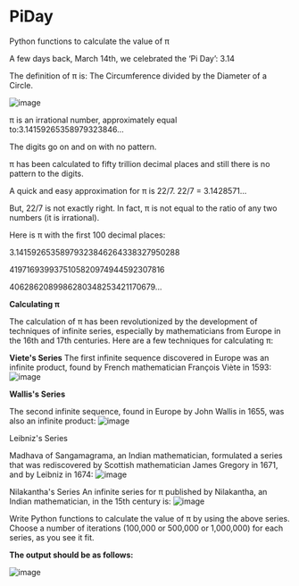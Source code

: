 # PiDay
Python functions to calculate the value of π 


A few days back, March 14th, we celebrated the ‘Pi Day’: 3.14

The definition of π is: The Circumference divided by the Diameter of a Circle.

![image](https://user-images.githubusercontent.com/4741210/114422014-e4686500-9b83-11eb-87cc-652c935ca838.png)


π	is an irrational number, approximately equal to:3.14159265358979323846…

The digits go on and on with no pattern.

π	has been calculated to fifty trillion decimal places and still there is no pattern to the digits.


A quick and easy approximation for π is 22/7.	22/7 = 3.1428571...

But, 22/7 is not exactly right. In fact, π is not equal to the ratio of any two numbers (it is irrational).


Here is π with the first 100 decimal places:

3.14159265358979323846264338327950288

4197169399375105820974944592307816

4062862089986280348253421170679...

**Calculating π**

The calculation of π has been revolutionized by the development of techniques of infinite series, especially by mathematicians from Europe in the 16th and 17th centuries.
Here are a few techniques for calculating π:

**Viete's Series**
The first infinite sequence discovered in Europe was an infinite product, found by French mathematician François Viète in 1593:
![image](https://user-images.githubusercontent.com/4741210/114422181-095cd800-9b84-11eb-98a8-945e9a5b36b4.png)

**Wallis's Series**

The second infinite sequence, found in Europe by John Wallis in 1655, was also an infinite product:
![image](https://user-images.githubusercontent.com/4741210/114422237-14b00380-9b84-11eb-9fd3-4582047fed9b.png)

Leibniz's Series

Madhava of Sangamagrama, an Indian mathematician, formulated a series that was rediscovered by Scottish mathematician James Gregory in 1671, and by Leibniz in 1674:
![image](https://user-images.githubusercontent.com/4741210/114422337-2db8b480-9b84-11eb-925d-c02614c0fb05.png)

Nilakantha's Series
An infinite series for π published by Nilakantha, an Indian mathematician, in the 15th century is:
![image](https://user-images.githubusercontent.com/4741210/114422373-36a98600-9b84-11eb-8655-0959948a1cc1.png)


Write Python functions to calculate the value of π by using the above series. Choose a number of iterations (100,000 or 500,000 or 1,000,000) for each series, as you see it fit.

**The output should be as follows:**	
 
![image](https://user-images.githubusercontent.com/4741210/114422440-47f29280-9b84-11eb-9c61-02423feb26bd.png)

